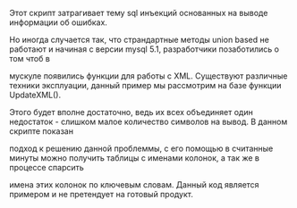 Этот скрипт затрагивает тему sql инъекций основанных на выводе информации об ошибках. 

Но иногда случается так, что страндартные методы union based не работают и начиная с версии mysql 5.1, разработчики позаботились о том чтоб в

мускуле появились функции для работы с XML. Существуют различные техники эксплуации, данный пример мы рассмотрим на базе функции UpdateXML(). 

Этого будет вполне достаточно, ведь их всех объединяет один недостаток - слишком малое количество символов на вывод. В данном скрипте показан

подход к решению данной проблеммы, с его помощью в считанные минуты можно получить таблицы с именами колонок, а так же в процессе спарсить 

имена этих колонок по ключевым словам. Данный код является примером и не претендует на готовый продукт.
